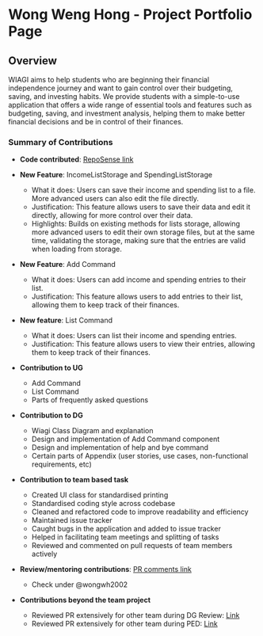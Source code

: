 # Wong Weng Hong - Project Portfolio Page

## Overview
WIAGI aims to help students who are beginning their financial independence journey and want to gain control over their
budgeting, saving, and investing habits. We provide students with a simple-to-use application that offers a wide range
of essential tools and features such as budgeting, saving, and investment analysis, helping them to make better
financial decisions and be in control of their finances.

### Summary of Contributions

+ **Code contributed**: [RepoSense link](https://nus-cs2113-ay2425s1.github.io/tp-dashboard/?search=&sort=groupTitle&sortWithin=title&timeframe=commit&mergegroup=&groupSelect=groupByRepos&breakdown=true&checkedFileTypes=docs~functional-code~test-code~other&since=2024-09-20&tabOpen=true&tabType=authorship&tabAuthor=wongwh2002&tabRepo=AY2425S1-CS2113-W14-1/tp%5Bmaster%5D&authorshipIsMergeGroup=false&authorshipFileTypes=docs~functional-code~test-code~other&authorshipIsBinaryFileTypeChecked=false&authorshipIsIgnoredFilesChecked=false)

+ **New Feature**: IncomeListStorage and SpendingListStorage
    + What it does: Users can save their income and spending list to a file. More advanced users can also edit the file directly.
    + Justification: This feature allows users to save their data and edit it directly, allowing for more control over their data.
    + Highlights: Builds on existing methods for lists storage, allowing more advanced users to edit their own storage files, but at the same time, validating the storage, 
    making sure that the entries are valid when loading from storage.
  
+ **New Feature**: Add Command
    + What it does: Users can add income and spending entries to their list.
    + Justification: This feature allows users to add entries to their list, allowing them to keep track of their finances.

+ **New feature**: List Command
    + What it does: Users can list their income and spending entries.
    + Justification: This feature allows users to view their entries, allowing them to keep track of their finances.

+ **Contribution to UG**
    + Add Command
    + List Command
    + Parts of frequently asked questions

+ **Contribution to DG**
    + Wiagi Class Diagram and explanation
    + Design and implementation of Add Command component
    + Design and implementation of help and bye command
    + Certain parts of Appendix (user stories, use cases, non-functional requirements, etc)

+ **Contribution to team based task**
    + Created UI class for standardised printing 
    + Standardised coding style across codebase
    + Cleaned and refactored code to improve readability and efficiency
    + Maintained issue tracker
    + Caught bugs in the application and added to issue tracker
    + Helped in facilitating team meetings and splitting of tasks
    + Reviewed and commented on pull requests of team members actively

+ **Review/mentoring contributions**:
  [PR comments link](https://nus-cs2113-ay2425s1.github.io/dashboards/contents/tp-comments.html)
    + Check under @wongwh2002

+ **Contributions beyond the team project**
    + Reviewed PR extensively for other team during DG Review:
      [Link](https://github.com/nus-cs2113-AY2425S1/tp/pull/13/files)
    + Reviewed PR extensively for other team during PED:
      [Link](https://github.com/wongwh2002/ped/issues)